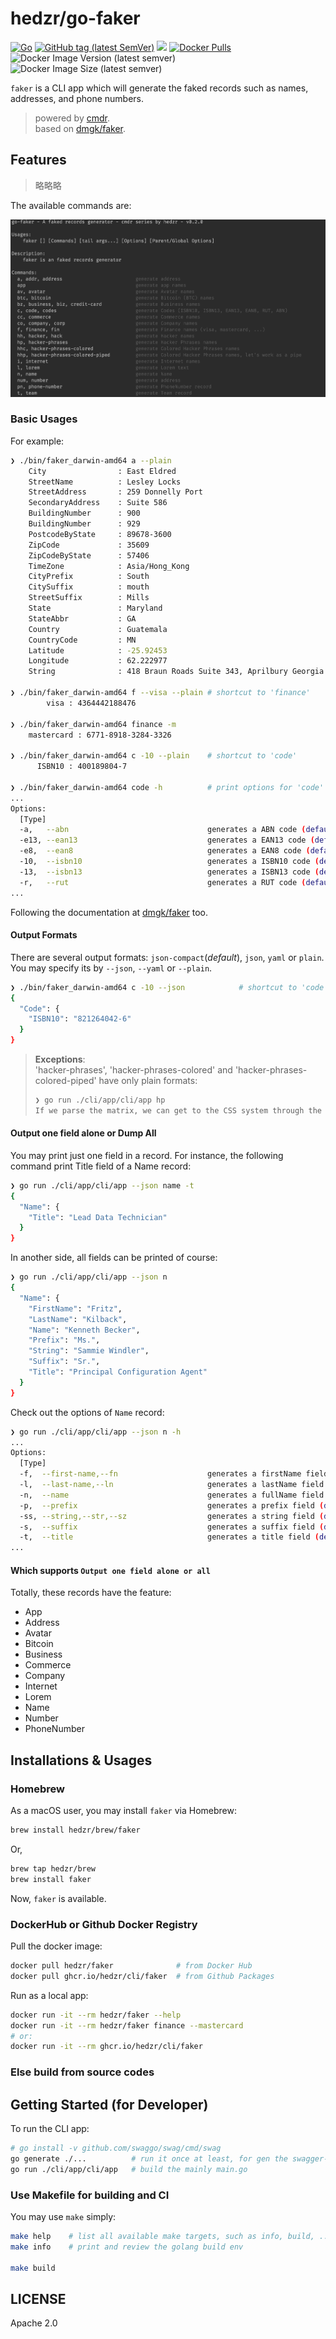 # hedzr/go-faker

[![Go](https://github.com/hedzr/go-faker/actions/workflows/go.yml/badge.svg)](https://github.com/hedzr/go-faker/actions/workflows/go.yml)
[![GitHub tag (latest SemVer)](https://img.shields.io/github/tag/hedzr/go-faker.svg?label=release)](https://github.com/hedzr/go-faker/releases)
[![](https://img.shields.io/badge/go-dev-green)](https://pkg.go.dev/github.com/hedzr/go-faker)
  [![Docker Pulls](https://img.shields.io/docker/pulls/hedzr/faker)](https://hub.docker.com/r/hedzr/faker)
![Docker Image Version (latest semver)](https://img.shields.io/docker/v/hedzr/faker)
![Docker Image Size (latest semver)](https://img.shields.io/docker/image-size/hedzr/faker)

<!-- [![GitHub tag](https://img.shields.io/github/tag/hedzr/consul-tags.svg)]() -->
<!-- [![ImageLayers Size](https://img.shields.io/imagelayers/image-size/hedzr/consul-tags/latest.svg)]() -->

<!-- [![GitHub version](https://badge.fury.io/gh/hedzr%2Fconsul-tags.svg)](https://badge.fury.io/gh/hedzr%2Fconsul-tags)
-->
<!--
[![license](https://img.shields.io/github/license/hedzr/go-faker.svg)](https://pkg.go.dev/github.com/hedzr/go-faker)
[![go.dev](https://img.shields.io/badge/go.dev-reference-green)](https://pkg.go.dev/github.com/hedzr/go-faker)
[![Go Report Card](https://goreportcard.com/badge/github.com/hedzr/go-faker)](https://goreportcard.com/report/github.com/hedzr/go-faker)
[![codecov](https://codecov.io/gh/hedzr/go-faker/branch/master/graph/badge.svg)](https://codecov.io/gh/hedzr/go-faker)
[![Coverage Status](https://coveralls.io/repos/github/hedzr/go-faker/badge.svg?branch=master)](https://coveralls.io/github/hedzr/go-faker?branch=master)
-->

`faker` is a CLI app which will generate the faked records such as names, addresses, and phone numbers.

> powered by [cmdr](https://github.com/hedzr/cmdr).  
> based on [dmgk/faker](https://github.com/dmgk/faker).  

## Features

> 略略略

The available commands are:

![image-20211113173927682](https://raw.githubusercontent.com/hzimg/blog-pics/master/uPic/image-20211113173927682.png)

### Basic Usages

For example:

```bash
❯ ./bin/faker_darwin-amd64 a --plain
    City                : East Eldred
    StreetName          : Lesley Locks
    StreetAddress       : 259 Donnelly Port
    SecondaryAddress    : Suite 586
    BuildingNumber      : 900
    BuildingNumber      : 929
    PostcodeByState     : 89678-3600
    ZipCode             : 35609
    ZipCodeByState      : 57406
    TimeZone            : Asia/Hong_Kong
    CityPrefix          : South
    CitySuffix          : mouth
    StreetSuffix        : Mills
    State               : Maryland
    StateAbbr           : GA
    Country             : Guatemala
    CountryCode         : MN
    Latitude            : -25.92453
    Longitude           : 62.222977
    String              : 418 Braun Roads Suite 343, Aprilbury Georgia 41333

❯ ./bin/faker_darwin-amd64 f --visa --plain # shortcut to 'finance'
        visa : 4364442188476

❯ ./bin/faker_darwin-amd64 finance -m
    mastercard : 6771-8918-3284-3326

❯ ./bin/faker_darwin-amd64 c -10 --plain    # shortcut to 'code'
      ISBN10 : 400189804-7

❯ ./bin/faker_darwin-amd64 code -h          # print options for 'code'
...
Options:
  [Type]
  -a,   --abn                               generates a ABN code (default=false)
  -e13, --ean13                             generates a EAN13 code (default=false)
  -e8,  --ean8                              generates a EAN8 code (default=false)
  -10,  --isbn10                            generates a ISBN10 code (default=false)
  -13,  --isbn13                            generates a ISBN13 code (default=false)
  -r,   --rut                               generates a RUT code (default=false)
...
```

Following the documentation at [dmgk/faker](https://github.com/dmgk/faker) too.

#### Output Formats

There are several output formats: `json-compact`(_default_), `json`, `yaml` or `plain`. You may specify its by `--json`, `--yaml` or `--plain`.

```bash
❯ ./bin/faker_darwin-amd64 c -10 --json            # shortcut to 'code'
{
  "Code": {
    "ISBN10": "821264042-6"
  }
}
```

> **Exceptions**:  
> 'hacker-phrases', 'hacker-phrases-colored' and 'hacker-phrases-colored-piped' have only plain formats:
> ```bash
> ❯ go run ./cli/app/cli/app hp
> If we parse the matrix, we can get to the CSS system through the bluetooth TCP interface!; We need to copy the auxiliary PCI bandwidth!; Try to program the COM driver, maybe it will reboot the digital bandwidth!; You can't compress the capacitor without indexing the optical USB driver!; Use the cross-platform TCP alarm, then you can generate the digital system!; The SQL interface is down, override the haptic protocol so we can navigate the XSS protocol!; Bypassing the matrix won't do anything, we need to synthesize the bluetooth RSS driver!; I'll generate the multi-byte SSL card, that should array the JSON panel!; If we index the pixel, we can get to the JSON application through the auxiliary JBOD bandwidth!; We need to back up the auxiliary TCP monitor!; Try to parse the JSON pixel, maybe it will override the 1080p application!; You can't connect the system without backing up the solid state USB protocol!; Use the back-end SMTP firewall, then you can parse the digital feed!; The HDD interface is down, compress the wireless sensor so we can synthesize the XSS system!; Indexing the program won't do anything, we need to parse the online EXE firewall!; I'll index the optical IB circuit, that should array the JSON interface!; If we program the transmitter, we can get to the ADP hard drive through the virtual JSON bandwidth!; We need to bypass the auxiliary CSS firewall!; Try to program the ADP pixel, maybe it will index the mobile alarm!; You can't transmit the matrix without programming the digital XML card!; Use the cross-platform COM array, then you can override the cross-platform bus!; The FTP panel is down, copy the virtual application so we can quantify the FTP feed!; Copying the driver won't do anything, we need to compress the cross-platform JBOD matrix!; I'll parse the digital SSL hard drive, that should hard drive the PNG card!; If we copy the card, we can get to the SMS card through the 1080p CSS feed!; We need to compress the open-source XSS card!; Try to copy the XSS card, maybe it will generate the auxiliary array!; You can't connect the monitor without programming the multi-byte SSL pixel!; Use the 1080p SCSI port, then you can generate the solid state bandwidth!; The SMTP protocol is down, generate the neural transmitter so we can input the SDD alarm!; Navigating the program won't do anything, we need to bypass the cross-platform IB feed!; I'll compress the open-source GB array, that should circuit the SCSI hard drive!
> ```

#### Output one field alone or Dump All

You may print just one field in a record. For instance, the following command print Title field of a Name record:

```bash
❯ go run ./cli/app/cli/app --json name -t
{
  "Name": {
    "Title": "Lead Data Technician"
  }
}
```

In another side, all fields can be printed of course:

```bash
❯ go run ./cli/app/cli/app --json n
{
  "Name": {
    "FirstName": "Fritz",
    "LastName": "Kilback",
    "Name": "Kenneth Becker",
    "Prefix": "Ms.",
    "String": "Sammie Windler",
    "Suffix": "Sr.",
    "Title": "Principal Configuration Agent"
  }
}
```

Check out the options of `Name` record:

```bash
❯ go run ./cli/app/cli/app --json n -h
...
Options:
  [Type]
  -f,  --first-name,--fn                    generates a firstName field (default=false)
  -l,  --last-name,--ln                     generates a lastName field (default=false)
  -n,  --name                               generates a fullName field (default=false)
  -p,  --prefix                             generates a prefix field (default=false)
  -ss, --string,--str,--sz                  generates a string field (default=false)
  -s,  --suffix                             generates a suffix field (default=false)
  -t,  --title                              generates a title field (default=false)
...
```

#### Which supports `Output one field alone or all`

Totally, these records have the feature:

- App
- Address
- Avatar
- Bitcoin
- Business
- Commerce
- Company
- Internet
- Lorem
- Name
- Number
- PhoneNumber



## Installations & Usages

### Homebrew

As a macOS user, you may install `faker` via Homebrew:

```bash
brew install hedzr/brew/faker
```

Or,

```bash
brew tap hedzr/brew
brew install faker
```

Now, `faker` is available.


### DockerHub or Github Docker Registry

Pull the docker image:
```bash
docker pull hedzr/faker              # from Docker Hub
docker pull ghcr.io/hedzr/cli/faker  # from Github Packages
```

Run as a local app:

```bash
docker run -it --rm hedzr/faker --help
docker run -it --rm hedzr/faker finance --mastercard
# or:
docker run -it --rm ghcr.io/hedzr/cli/faker
```

### Else build from source codes



## Getting Started (for Developer)

To run the CLI app:

```bash
# go install -v github.com/swaggo/swag/cmd/swag
go generate ./...          # run it once at least, for gen the swagger-doc files from skeletons
go run ./cli/app/cli/app   # build the mainly main.go
```

### Use Makefile for building and CI

You may use `make` simply:

```bash
make help    # list all available make targets, such as info, build, ...
make info    # print and review the golang build env

make build
```

## LICENSE

Apache 2.0

